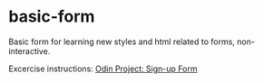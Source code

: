 # basic-form

Basic form for learning new styles and html related to forms, non-interactive. 

Excercise instructions: [Odin Project: Sign-up Form](https://www.theodinproject.com/lessons/node-path-intermediate-html-and-css-sign-up-form)

